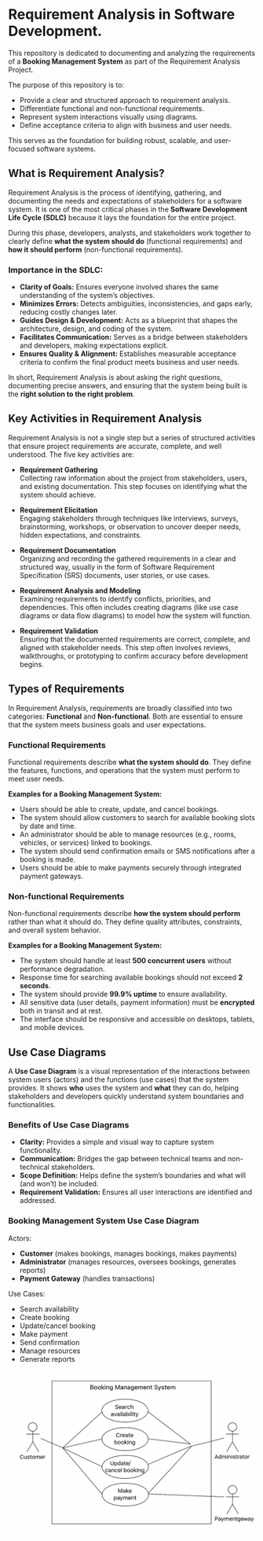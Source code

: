 # Requirement Analysis in Software Development.

This repository is dedicated to documenting and analyzing the requirements of a **Booking Management System** as part of the Requirement Analysis Project.  

The purpose of this repository is to:  
- Provide a clear and structured approach to requirement analysis.  
- Differentiate functional and non-functional requirements.  
- Represent system interactions visually using diagrams.  
- Define acceptance criteria to align with business and user needs.  

This serves as the foundation for building robust, scalable, and user-focused software systems. 

## What is Requirement Analysis?  

Requirement Analysis is the process of identifying, gathering, and documenting the needs and expectations of stakeholders for a software system. It is one of the most critical phases in the **Software Development Life Cycle (SDLC)** because it lays the foundation for the entire project.  

During this phase, developers, analysts, and stakeholders work together to clearly define **what the system should do** (functional requirements) and **how it should perform** (non-functional requirements).  

### Importance in the SDLC:
- **Clarity of Goals:** Ensures everyone involved shares the same understanding of the system’s objectives.  
- **Minimizes Errors:** Detects ambiguities, inconsistencies, and gaps early, reducing costly changes later.  
- **Guides Design & Development:** Acts as a blueprint that shapes the architecture, design, and coding of the system.  
- **Facilitates Communication:** Serves as a bridge between stakeholders and developers, making expectations explicit.  
- **Ensures Quality & Alignment:** Establishes measurable acceptance criteria to confirm the final product meets business and user needs.  

In short, Requirement Analysis is about asking the right questions, documenting precise answers, and ensuring that the system being built is the **right solution to the right problem**.  

## Key Activities in Requirement Analysis  

Requirement Analysis is not a single step but a series of structured activities that ensure project requirements are accurate, complete, and well understood. The five key activities are:  

- **Requirement Gathering**  
  Collecting raw information about the project from stakeholders, users, and existing documentation. This step focuses on identifying what the system should achieve.  

- **Requirement Elicitation**  
  Engaging stakeholders through techniques like interviews, surveys, brainstorming, workshops, or observation to uncover deeper needs, hidden expectations, and constraints.  

- **Requirement Documentation**  
  Organizing and recording the gathered requirements in a clear and structured way, usually in the form of Software Requirement Specification (SRS) documents, user stories, or use cases.  

- **Requirement Analysis and Modeling**  
  Examining requirements to identify conflicts, priorities, and dependencies. This often includes creating diagrams (like use case diagrams or data flow diagrams) to model how the system will function.  

- **Requirement Validation**  
  Ensuring that the documented requirements are correct, complete, and aligned with stakeholder needs. This step often involves reviews, walkthroughs, or prototyping to confirm accuracy before development begins.  


## Types of Requirements  

In Requirement Analysis, requirements are broadly classified into two categories: **Functional** and **Non-functional**. Both are essential to ensure that the system meets business goals and user expectations.  

### Functional Requirements  

Functional requirements describe **what the system should do**. They define the features, functions, and operations that the system must perform to meet user needs.  

**Examples for a Booking Management System:**  
- Users should be able to create, update, and cancel bookings.  
- The system should allow customers to search for available booking slots by date and time.  
- An administrator should be able to manage resources (e.g., rooms, vehicles, or services) linked to bookings.  
- The system should send confirmation emails or SMS notifications after a booking is made.  
- Users should be able to make payments securely through integrated payment gateways.  

### Non-functional Requirements  

Non-functional requirements describe **how the system should perform** rather than what it should do. They define quality attributes, constraints, and overall system behavior.  

**Examples for a Booking Management System:**  
- The system should handle at least **500 concurrent users** without performance degradation.  
- Response time for searching available bookings should not exceed **2 seconds**.  
- The system should provide **99.9% uptime** to ensure availability.  
- All sensitive data (user details, payment information) must be **encrypted** both in transit and at rest.  
- The interface should be responsive and accessible on desktops, tablets, and mobile devices.

## Use Case Diagrams  

A **Use Case Diagram** is a visual representation of the interactions between system users (actors) and the functions (use cases) that the system provides. It shows **who** uses the system and **what** they can do, helping stakeholders and developers quickly understand system boundaries and functionalities.  

### Benefits of Use Case Diagrams  
- **Clarity:** Provides a simple and visual way to capture system functionality.  
- **Communication:** Bridges the gap between technical teams and non-technical stakeholders.  
- **Scope Definition:** Helps define the system’s boundaries and what will (and won’t) be included.  
- **Requirement Validation:** Ensures all user interactions are identified and addressed.  

### Booking Management System Use Case Diagram  

Actors:  
- **Customer** (makes bookings, manages bookings, makes payments)  
- **Administrator** (manages resources, oversees bookings, generates reports)  
- **Payment Gateway** (handles transactions)  

Use Cases:  
- Search availability  
- Create booking  
- Update/cancel booking  
- Make payment  
- Send confirmation  
- Manage resources  
- Generate reports  

![Booking System Use Case Diagram](./alx-booking-uc.png)  


